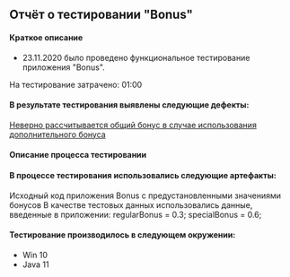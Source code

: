 ## Отчёт о тестировании "Bonus"

#### Краткое описание

* 23.11.2020 было проведено функциональное тестирование приложения "Bonus".

На тестирование затрачено: 01:00 

#### В результате тестирования выявлены следующие дефекты:
[Неверно рассчитывается общий бонус в случае использования дополнительного бонуса](https://github.com/NikiHollywood/Bonus-the-task/issues/1 "issui")

#### Описание процесса тестировании

#### В процессе тестирования использовались следующие артефакты:
Исходный код приложения Bonus с предустановленными значениями бонусов
В качестве тестовых данных использовались данные, введенные в приложении: regularBonus = 0.3; specialBonus = 0.6;

#### Тестирование производилось в следующем окружении:
* Win 10
* Java 11
